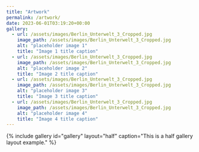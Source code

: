 ```yaml
---
title: "Artwork"
permalink: /artwork/
date: 2023-06-01T03:19:20+00:00
gallery:
  - url: /assets/images/Berlin_Unterwelt_3_Cropped.jpg
    image_path: /assets/images/Berlin_Unterwelt_3_Cropped.jpg
    alt: "placeholder image 1"
    title: "Image 1 title caption"
  - url: /assets/images/Berlin_Unterwelt_3_Cropped.jpg
    image_path: /assets/images/Berlin_Unterwelt_3_Cropped.jpg
    alt: "placeholder image 2"
    title: "Image 2 title caption"
  - url: /assets/images/Berlin_Unterwelt_3_Cropped.jpg
    image_path: /assets/images/Berlin_Unterwelt_3_Cropped.jpg
    alt: "placeholder image 3"
    title: "Image 3 title caption"
  - url: /assets/images/Berlin_Unterwelt_3_Cropped.jpg
    image_path: /assets/images/Berlin_Unterwelt_3_Cropped.jpg
    alt: "placeholder image 4"
    title: "Image 4 title caption"
---
```


{% include gallery id="gallery" layout="half" caption="This is a half gallery layout example." %}